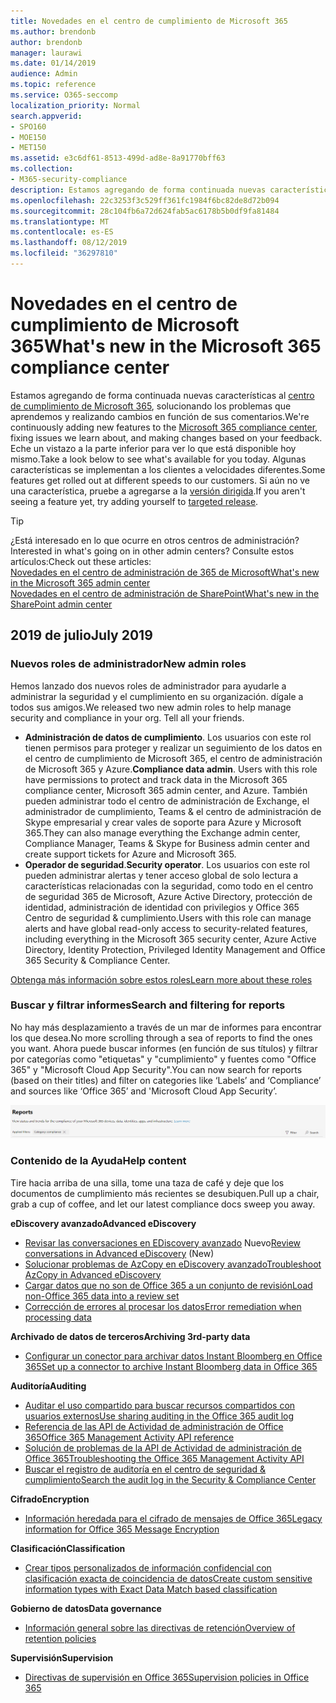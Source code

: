 ```yaml
---
title: Novedades en el centro de cumplimiento de Microsoft 365
ms.author: brendonb
author: brendonb
manager: laurawi
ms.date: 01/14/2019
audience: Admin
ms.topic: reference
ms.service: O365-seccomp
localization_priority: Normal
search.appverid:
- SPO160
- MOE150
- MET150
ms.assetid: e3c6df61-8513-499d-ad8e-8a91770bff63
ms.collection:
- M365-security-compliance
description: Estamos agregando de forma continuada nuevas características al centro de cumplimiento de Microsoft 365, solucionando los problemas que aprendemos y realizando cambios en función de sus comentarios. Descubra lo que hemos realizado este mes.
ms.openlocfilehash: 22c3253f3c529ff361fc1984f6bc82de8d72b094
ms.sourcegitcommit: 28c104fb6a72d624fab5ac6178b5b0df9fa81484
ms.translationtype: MT
ms.contentlocale: es-ES
ms.lasthandoff: 08/12/2019
ms.locfileid: "36297810"
---
```

# <a name="whats-new-in-the-microsoft-365-compliance-center"></a><span data-ttu-id="7b52f-104">Novedades en el centro de cumplimiento de Microsoft 365</span><span class="sxs-lookup"><span data-stu-id="7b52f-104">What's new in the Microsoft 365 compliance center</span></span>

<span data-ttu-id="7b52f-105">Estamos agregando de forma continuada nuevas características al [centro de cumplimiento de Microsoft 365](microsoft-365-compliance-center.md), solucionando los problemas que aprendemos y realizando cambios en función de sus comentarios.</span><span class="sxs-lookup"><span data-stu-id="7b52f-105">We're continuously adding new features to the [Microsoft 365 compliance center](microsoft-365-compliance-center.md), fixing issues we learn about, and making changes based on your feedback.</span></span> <span data-ttu-id="7b52f-106">Eche un vistazo a la parte inferior para ver lo que está disponible hoy mismo.</span><span class="sxs-lookup"><span data-stu-id="7b52f-106">Take a look below to see what's available for you today.</span></span> <span data-ttu-id="7b52f-107">Algunas características se implementan a los clientes a velocidades diferentes.</span><span class="sxs-lookup"><span data-stu-id="7b52f-107">Some features get rolled out at different speeds to our customers.</span></span> <span data-ttu-id="7b52f-108">Si aún no ve una característica, pruebe a agregarse a la [versión dirigida](https://docs.microsoft.com/office365/admin/manage/release-options-in-office-365).</span><span class="sxs-lookup"><span data-stu-id="7b52f-108">If you aren't seeing a feature yet, try adding yourself to [targeted release](https://docs.microsoft.com/office365/admin/manage/release-options-in-office-365).</span></span>

> [!TIP]
> <span data-ttu-id="7b52f-109">¿Está interesado en lo que ocurre en otros centros de administración?</span><span class="sxs-lookup"><span data-stu-id="7b52f-109">Interested in what's going on in other admin centers?</span></span> <span data-ttu-id="7b52f-110">Consulte estos artículos:</span><span class="sxs-lookup"><span data-stu-id="7b52f-110">Check out these articles:</span></span><br>[<span data-ttu-id="7b52f-111">Novedades en el centro de administración de 365 de Microsoft</span><span class="sxs-lookup"><span data-stu-id="7b52f-111">What's new in the Microsoft 365 admin center</span></span>](https://docs.microsoft.com/office365/admin/whats-new-in-preview?view=o365-worldwide)<br>[<span data-ttu-id="7b52f-112">Novedades en el centro de administración de SharePoint</span><span class="sxs-lookup"><span data-stu-id="7b52f-112">What's new in the SharePoint admin center</span></span>](https://docs.microsoft.com/sharepoint/what-s-new-in-admin-center)

## <a name="july-2019"></a><span data-ttu-id="7b52f-113">2019 de julio</span><span class="sxs-lookup"><span data-stu-id="7b52f-113">July 2019</span></span>

### <a name="new-admin-roles"></a><span data-ttu-id="7b52f-114">Nuevos roles de administrador</span><span class="sxs-lookup"><span data-stu-id="7b52f-114">New admin roles</span></span>

<span data-ttu-id="7b52f-115">Hemos lanzado dos nuevos roles de administrador para ayudarle a administrar la seguridad y el cumplimiento en su organización. dígale a todos sus amigos.</span><span class="sxs-lookup"><span data-stu-id="7b52f-115">We released two new admin roles to help manage security and compliance in your org. Tell all your friends.</span></span>

- <span data-ttu-id="7b52f-116">**Administración de datos de cumplimiento**. Los usuarios con este rol tienen permisos para proteger y realizar un seguimiento de los datos en el centro de cumplimiento de Microsoft 365, el centro de administración de Microsoft 365 y Azure.</span><span class="sxs-lookup"><span data-stu-id="7b52f-116">**Compliance data admin**. Users with this role have permissions to protect and track data in the Microsoft 365 compliance center, Microsoft 365 admin center, and Azure.</span></span> <span data-ttu-id="7b52f-117">También pueden administrar todo el centro de administración de Exchange, el administrador de cumplimiento, Teams & el centro de administración de Skype empresarial y crear vales de soporte para Azure y Microsoft 365.</span><span class="sxs-lookup"><span data-stu-id="7b52f-117">They can also manage everything the Exchange admin center, Compliance Manager, Teams & Skype for Business admin center and create support tickets for Azure and Microsoft 365.</span></span>
- <span data-ttu-id="7b52f-118">**Operador de seguridad**.</span><span class="sxs-lookup"><span data-stu-id="7b52f-118">**Security operator**.</span></span> <span data-ttu-id="7b52f-119">Los usuarios con este rol pueden administrar alertas y tener acceso global de solo lectura a características relacionadas con la seguridad, como todo en el centro de seguridad 365 de Microsoft, Azure Active Directory, protección de identidad, administración de identidad con privilegios y Office 365 Centro de seguridad & cumplimiento.</span><span class="sxs-lookup"><span data-stu-id="7b52f-119">Users with this role can manage alerts and have global read-only access to security-related features, including everything in the Microsoft 365 security center, Azure Active Directory, Identity Protection, Privileged Identity Management and Office 365 Security & Compliance Center.</span></span>

[<span data-ttu-id="7b52f-120">Obtenga más información sobre estos roles</span><span class="sxs-lookup"><span data-stu-id="7b52f-120">Learn more about these roles</span></span>](https://docs.microsoft.com/office365/securitycompliance/permissions-microsoft-365-compliance-security)

### <a name="search-and-filtering-for-reports"></a><span data-ttu-id="7b52f-121">Buscar y filtrar informes</span><span class="sxs-lookup"><span data-stu-id="7b52f-121">Search and filtering for reports</span></span>

<span data-ttu-id="7b52f-122">No hay más desplazamiento a través de un mar de informes para encontrar los que desea.</span><span class="sxs-lookup"><span data-stu-id="7b52f-122">No more scrolling through a sea of reports to find the ones you want.</span></span> <span data-ttu-id="7b52f-123">Ahora puede buscar informes (en función de sus títulos) y filtrar por categorías como "etiquetas" y "cumplimiento" y fuentes como "Office 365" y "Microsoft Cloud App Security".</span><span class="sxs-lookup"><span data-stu-id="7b52f-123">You can now search for reports (based on their titles) and filter on categories like ‘Labels’ and ‘Compliance’ and sources like ‘Office 365’ and 'Microsoft Cloud App Security’.</span></span>

![Captura de pantalla de los botones de búsqueda y filtro para los informes con un filtro aplicado](media/mcc_report_filtering.png)

### <a name="help-content"></a><span data-ttu-id="7b52f-125">Contenido de la Ayuda</span><span class="sxs-lookup"><span data-stu-id="7b52f-125">Help content</span></span>

<span data-ttu-id="7b52f-126">Tire hacia arriba de una silla, tome una taza de café y deje que los documentos de cumplimiento más recientes se desubiquen.</span><span class="sxs-lookup"><span data-stu-id="7b52f-126">Pull up a chair, grab a cup of coffee, and let our latest compliance docs sweep you away.</span></span>

<span data-ttu-id="7b52f-127">**eDiscovery avanzado**</span><span class="sxs-lookup"><span data-stu-id="7b52f-127">**Advanced eDiscovery**</span></span>
- <span data-ttu-id="7b52f-128">[Revisar las conversaciones en EDiscovery avanzado](compliance20/conversation-review-sets.md) Nuevo</span><span class="sxs-lookup"><span data-stu-id="7b52f-128">[Review conversations in Advanced eDiscovery](compliance20/conversation-review-sets.md) (New)</span></span>
- [<span data-ttu-id="7b52f-129">Solucionar problemas de AzCopy en eDiscovery avanzado</span><span class="sxs-lookup"><span data-stu-id="7b52f-129">Troubleshoot AzCopy in Advanced eDiscovery</span></span>](compliance20/troubleshooting-azcopy.md)
- [<span data-ttu-id="7b52f-130">Cargar datos que no son de Office 365 a un conjunto de revisión</span><span class="sxs-lookup"><span data-stu-id="7b52f-130">Load non-Office 365 data into a review set</span></span>](compliance20/load-non-office365-data.md)
- [<span data-ttu-id="7b52f-131">Corrección de errores al procesar los datos</span><span class="sxs-lookup"><span data-stu-id="7b52f-131">Error remediation when processing data</span></span>](compliance20/error-remediation.md)

<span data-ttu-id="7b52f-132">**Archivado de datos de terceros**</span><span class="sxs-lookup"><span data-stu-id="7b52f-132">**Archiving 3rd-party data**</span></span>
- [<span data-ttu-id="7b52f-133">Configurar un conector para archivar datos Instant Bloomberg en Office 365</span><span class="sxs-lookup"><span data-stu-id="7b52f-133">Set up a connector to archive Instant Bloomberg data in Office 365</span></span>](archive-instant-bloomberg-data.md)

<span data-ttu-id="7b52f-134">**Auditoría**</span><span class="sxs-lookup"><span data-stu-id="7b52f-134">**Auditing**</span></span>
- [<span data-ttu-id="7b52f-135">Auditar el uso compartido para buscar recursos compartidos con usuarios externos</span><span class="sxs-lookup"><span data-stu-id="7b52f-135">Use sharing auditing in the Office 365 audit log</span></span>](use-sharing-auditing.md)
- [<span data-ttu-id="7b52f-136">Referencia de las API de Actividad de administración de Office 365</span><span class="sxs-lookup"><span data-stu-id="7b52f-136">Office 365 Management Activity API reference</span></span>](https://docs.microsoft.com/office/office-365-management-api/office-365-management-activity-api-reference)
- [<span data-ttu-id="7b52f-137">Solución de problemas de la API de Actividad de administración de Office 365</span><span class="sxs-lookup"><span data-stu-id="7b52f-137">Troubleshooting the Office 365 Management Activity API</span></span>](https://docs.microsoft.com/office/office-365-management-api/troubleshooting-the-office-365-management-activity-api)
- [<span data-ttu-id="7b52f-138">Buscar el registro de auditoría en el centro de seguridad & cumplimiento</span><span class="sxs-lookup"><span data-stu-id="7b52f-138">Search the audit log in the Security & Compliance Center</span></span>](search-the-audit-log-in-security-and-compliance.md)

<span data-ttu-id="7b52f-139">**Cifrado**</span><span class="sxs-lookup"><span data-stu-id="7b52f-139">**Encryption**</span></span>
- [<span data-ttu-id="7b52f-140">Información heredada para el cifrado de mensajes de Office 365</span><span class="sxs-lookup"><span data-stu-id="7b52f-140">Legacy information for Office 365 Message Encryption</span></span>](legacy-information-for-message-encryption.md)

<span data-ttu-id="7b52f-141">**Clasificación**</span><span class="sxs-lookup"><span data-stu-id="7b52f-141">**Classification**</span></span>
- [<span data-ttu-id="7b52f-142">Crear tipos personalizados de información confidencial con clasificación exacta de coincidencia de datos</span><span class="sxs-lookup"><span data-stu-id="7b52f-142">Create custom sensitive information types with Exact Data Match based classification</span></span>](create-custom-sensitive-information-types-with-exact-data-match-based-classification.md)

<span data-ttu-id="7b52f-143">**Gobierno de datos**</span><span class="sxs-lookup"><span data-stu-id="7b52f-143">**Data governance**</span></span>
- [<span data-ttu-id="7b52f-144">Información general sobre las directivas de retención</span><span class="sxs-lookup"><span data-stu-id="7b52f-144">Overview of retention policies</span></span>](retention-policies.md)

<span data-ttu-id="7b52f-145">**Supervisión**</span><span class="sxs-lookup"><span data-stu-id="7b52f-145">**Supervision**</span></span>
- [<span data-ttu-id="7b52f-146">Directivas de supervisión en Office 365</span><span class="sxs-lookup"><span data-stu-id="7b52f-146">Supervision policies in Office 365</span></span>](supervision-policies.md)